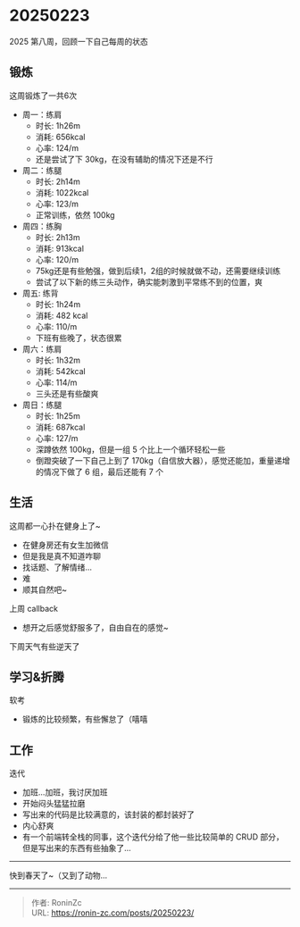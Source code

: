 # 20250223


2025 第八周，回顾一下自己每周的状态

## 锻炼

这周锻炼了一共6次

* 周一：练肩
  * 时长: 1h26m
  * 消耗: 656kcal
  * 心率: 124/m
  * 还是尝试了下 30kg，在没有辅助的情况下还是不行
* 周二：练腿
  * 时长: 2h14m
  * 消耗: 1022kcal
  * 心率: 123/m
  * 正常训练，依然 100kg
* 周四：练胸
  * 时长: 2h13m
  * 消耗: 913kcal
  * 心率: 120/m
  * 75kg还是有些勉强，做到后续1，2组的时候就做不动，还需要继续训练
  * 尝试了以下新的练三头动作，确实能刺激到平常练不到的位置，爽
* 周五: 练背
  * 时长: 1h24m
  * 消耗: 482 kcal
  * 心率: 110/m
  * 下班有些晚了，状态很累
* 周六：练肩
  * 时长: 1h32m
  * 消耗: 542kcal
  * 心率: 114/m
  * 三头还是有些酸爽
* 周日：练腿
  * 时长: 1h25m
  * 消耗: 687kcal
  * 心率: 127/m
  * 深蹲依然 100kg，但是一组 5 个比上一个循环轻松一些
  * 倒蹬突破了一下自己上到了 170kg（自信放大器），感觉还能加，重量递增的情况下做了 6 组，最后还能有 7 个

## 生活

这周都一心扑在健身上了~

* 在健身房还有女生加微信
* 但是我是真不知道咋聊
* 找话题、了解情绪...
* 难
* 顺其自然吧~

上周 callback

* 想开之后感觉舒服多了，自由自在的感觉~

下周天气有些逆天了

## 学习&amp;折腾

软考

* 锻炼的比较频繁，有些懈怠了（嘻嘻

## 工作

迭代

* 加班...加班，我讨厌加班
* 开始闷头猛猛拉磨
* 写出来的代码是比较满意的，该封装的都封装好了
* 内心舒爽
* 有一个前端转全栈的同事，这个迭代分给了他一些比较简单的 CRUD 部分，但是写出来的东西有些抽象了...

---

快到春天了~（又到了动物...


---

> 作者: RoninZc  
> URL: https://ronin-zc.com/posts/20250223/  

